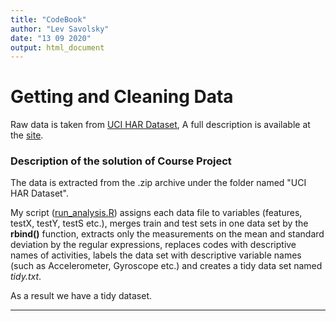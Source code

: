 ```yaml
---
title: "CodeBook"
author: "Lev Savolsky"
date: "13 09 2020"
output: html_document
---
```


# Getting and Cleaning Data

Raw data is taken from [UCI HAR Dataset](https://d396qusza40orc.cloudfront.net/getdata%2Fprojectfiles%2FUCI%20HAR%20Dataset.zip), A full
description is available at the [site](http://archive.ics.uci.edu/ml/datasets/Human+Activity+Recognition+Using+Smartphones).

### Description of the solution of Course Project

The data is extracted from the .zip archive under the folder named "UCI HAR Dataset".

My script ([run_analysis.R](https://github.com/ketorg0z/Getting-and-Cleaning-Data-Course-Project/blob/master/run_analysis.R)) assigns each data file to variables (features, testX, testY, testS etc.), merges train and test sets in one data set by the **rbind()** function, extracts only the measurements on the mean and standard deviation by the regular expressions, replaces codes with descriptive names of activities, labels the data set with descriptive variable names (such as Accelerometer, Gyroscope etc.) and creates a tidy data set named *tidy.txt*.

As a result we have a tidy dataset.

---
